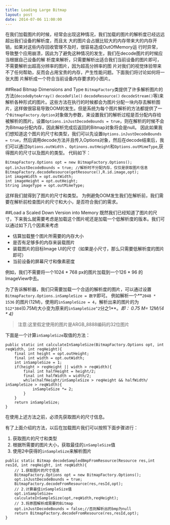 ```yaml
---
title: Loading Large Bitmap
layout: post
date: 2014-07-06 11:00:00
---
```

在我们加载图片的时候，经常会出现这种情况，我们加载的图片的解析度已经远远超出我们设备的解析度，而且太
大的图片会占据比较大的内存带来大的内存开销，如果对这些内存回收管理不及时，很容易造成OutOfMemory运
行时异常，导致整个应用崩溃，因此为了避免这种情况的发生，我们在decode图片的时候应当根据自己设备的解
析度来解析，只需要解析出适合我们当前设备的图片即可，不需要解析出超高分辨率的图片，因为超高分辨率的图
片对我们的视觉体验带来不了任何帮助，反而会占用宝贵的内存，产生性能问题。下面我们将讨论如何将一张大图
片解析成一个符合当前设备内存要求的小图片。

##Read Bitmap Dimensions and Type
`BitmapFactory`类提供了许多解析图片的方法(`decodeByteArray()` `decodeFile()` `decodeResource()` `decodeStream()`等)来解析各种形式的图片。这些方法在执行的时候都会为图片分配一块内存去解析图片，这样做很容易导致OOM的发生。但是系统为每个图片解析的方法都提供了一个`BitmapFactory.Option`对象做为参数，来设置我们的解析过程是否分配内存给被解析的图片。设置`Options.inJustDecodeBounds = true`，则在解析的时候不会为Bitmap分配内存，因此解析完成后返回的Bitmap对象将会是null。
因此如果我们想知道这个图片的尺寸和类型，我们可以先设置`Options.inJustDecodeBounds = true`，然后调用decode方法并且传入Options对象，然后在decode结束后，我们可以通过`Options.outWidth` 、`Optinons.outHeight`和`Options.outMimeType`,获得图片的尺寸以及图片的类型。
代码如下：

```
BitmapFactory.Options opt = new BitmapFactory.Options();
opt.inJustDecodeBounds = true; //解析时不分配内存，仅仅是获取图片信息
BitmapFactory.decodeResource(getResource(),R.id.image,opt);
int imageWidth = opt.outWidth;
int imageHeight = opt.outHeight;
String imageType = opt.outMimeType;
```
这样我们就得到了图片的尺寸和类型。
为例避免OOM发生我们在解析前，我们需要在解析前检查图片的尺寸和大小，是否符合我们的需求。

##Load a Scaled Down Version into Memory
既然我们已经知道了图片的尺寸，下来我么就需要考虑是加载这个图片呢还是加载一个低解析度的版本。我们可以通过如下几个因素来考虑

+ 估算加载整个图片所需要的内存大小
+ 是否有足够多的内存来装载图片
+ 装载图片的目标Image UI的尺寸（如果是小尺寸，那么只需要低解析度的图片即可）
+ 当前设备的屏幕尺寸和像素密度

例如，我们不需要将一个1024 * 768 px的图片加载到一个126 * 96 的ImageView中去。

为了告诉解析器，我们只需要加载一个合适的解析度的图片，可以通过设置`BitmapFactory.Options.inSampleSize = 数字`即可。 例如解析一个**`2048 * 1536` 的图片(12M)，使用的`inSampleSize = 4`，解析出来的图片的为 `512*384`(0.75M)大小变为原来的`inSampleSize^2`分之1**。*即： 0.75 M= 12M/(4 * 4)*

>注意:这里假定使用的图片是ARGB_8888编码的32位图片

下面是一个计算`inSampleSize`取值的方法：

```
public static int calculateInSampleSize(BitmapFactory.Options opt, int reqWidth, int reqHeight){
	final int height = opt.outHeight;
	final int width = opt.outWidth;
	int inSampleSize = 1;
	if(height > reqHeight || width > reqWidth){
		final int halfHeight = height/2;
		final int halfWidth = width/2;
		while(halfHeight/inSampleSize > reqHeight && halfWidth/				inSampleSize > reqWidth){
			inSampleSize *= 2;
		}
	} 
	return inSampleSize;
}
```
在使用上述方法之前，必须先获取图片的尺寸信息。

有了上面介绍的方法，以后在加载图片我们可以按照下面步骤进行：

1. 获取图片的尺寸和类型
2. 根据所需要的图片大小，获取最佳的`inSampleSize`值
3. 使用2中获得的`inSampleSize`来解析图片

```
public static Bitmap decodeSampledBmpFromResource(Resource res,int 		resId, int reqHeight, int reqWidth){
	// 1.获取图片的尺寸信息
	BitmapFactory.Options opt = new BitmapFactory.Options();
	opt.inJustDecodeBounds = true;
	BitmapFactory.decodeFromResource(res,resId,opt);
	// 2.计算最佳inSampleSize值
	opt.inSampleSize=
	calculateInSampleSize(opt,reqWidth,reqHeight);
	// 3.将原图解析成需要的Bitmap
	opt.inJustDecodeBounds = false;//否则解析出的bmp为null
	return BitmapFactory.decodeFromResource(res,resId,opt);
}
```


